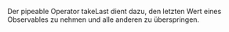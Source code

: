 Der pipeable Operator takeLast dient dazu, den letzten Wert eines Observables zu nehmen und alle anderen zu überspringen.